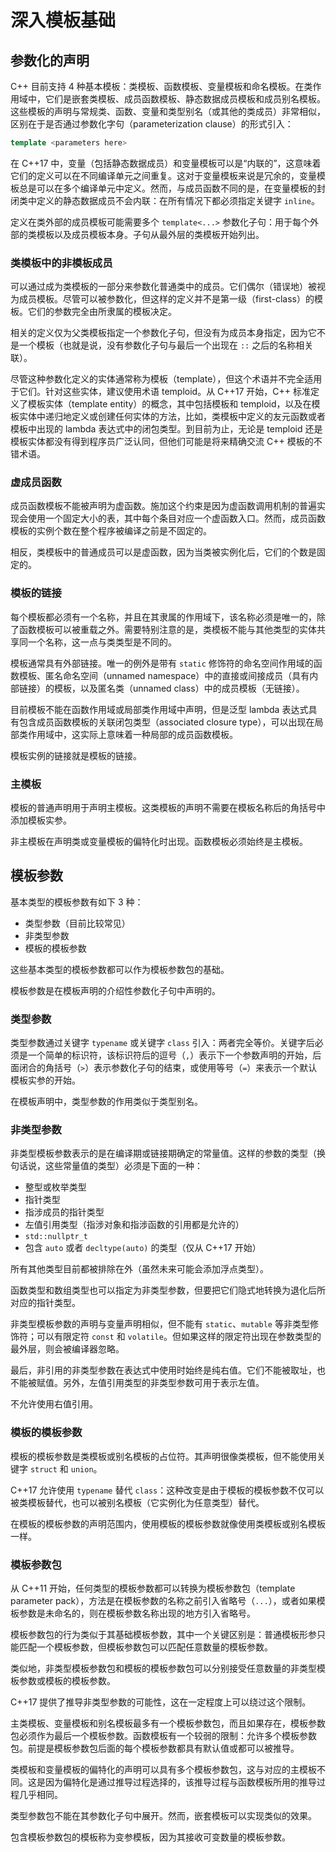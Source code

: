 # 深入模板基础

## 参数化的声明

C++ 目前支持 4 种基本模板：类模板、函数模板、变量模板和命名模板。在类作用域中，它们是嵌套类模板、成员函数模板、静态数据成员模板和成员别名模板。这些模板的声明与常规类、函数、变量和类型别名（或其他的类成员）非常相似，区别在于是否通过参数化字句（parameterization clause）的形式引入：

```c++
template <parameters here>
```

在 C++17 中，变量（包括静态数据成员）和变量模板可以是“内联的”，这意味着它们的定义可以在不同编译单元之间重复。这对于变量模板来说是冗余的，变量模板总是可以在多个编译单元中定义。然而，与成员函数不同的是，在变量模板的封闭类中定义的静态数据成员不会内联：在所有情况下都必须指定关键字 `inline`。

定义在类外部的成员模板可能需要多个 `template<...>` 参数化子句：用于每个外部的类模板以及成员模板本身。子句从最外层的类模板开始列出。

### 类模板中的非模板成员

可以通过成为类模板的一部分来参数化普通类中的成员。它们偶尔（错误地）被视为成员模板。尽管可以被参数化，但这样的定义并不是第一级（first-class）的模板。它们的参数完全由所隶属的模板决定。

相关的定义仅为父类模板指定一个参数化子句，但没有为成员本身指定，因为它不是一个模板（也就是说，没有参数化子句与最后一个出现在 `::` 之后的名称相关联）。

尽管这种参数化定义的实体通常称为模板（template），但这个术语并不完全适用于它们。针对这些实体，建议使用术语 temploid。从 C++17 开始，C++ 标准定义了模板实体（template entity）的概念，其中包括模板和 temploid，以及在模板实体中递归地定义或创建任何实体的方法，比如，类模板中定义的友元函数或者模板中出现的 lambda 表达式中的闭包类型。到目前为止，无论是 temploid 还是模板实体都没有得到程序员广泛认同，但他们可能是将来精确交流 C++ 模板的不错术语。

### 虚成员函数

成员函数模板不能被声明为虚函数。施加这个约束是因为虚函数调用机制的普遍实现会使用一个固定大小的表，其中每个条目对应一个虚函数入口。然而，成员函数模板的实例个数在整个程序被编译之前是不固定的。

相反，类模板中的普通成员可以是虚函数，因为当类被实例化后，它们的个数是固定的。

### 模板的链接

每个模板都必须有一个名称，并且在其隶属的作用域下，该名称必须是唯一的，除了函数模板可以被重载之外。需要特别注意的是，类模板不能与其他类型的实体共享同一个名称，这一点与类类型是不同的。

模板通常具有外部链接。唯一的例外是带有 `static` 修饰符的命名空间作用域的函数模板、匿名命名空间（unnamed namespace）中的直接或间接成员（具有内部链接）的模板，以及匿名类（unnamed class）中的成员模板（无链接）。

目前模板不能在函数作用域或局部类作用域中声明，但是泛型 lambda 表达式具有包含成员函数模板的关联闭包类型（associated closure type），可以出现在局部类作用域中，这实际上意味着一种局部的成员函数模板。

模板实例的链接就是模板的链接。

### 主模板

模板的普通声明用于声明主模板。这类模板的声明不需要在模板名称后的角括号中添加模板实参。

非主模板在声明类或变量模板的偏特化时出现。函数模板必须始终是主模板。

## 模板参数

基本类型的模板参数有如下 3 种：

- 类型参数（目前比较常见）
- 非类型参数
- 模板的模板参数

这些基本类型的模板参数都可以作为模板参数包的基础。

模板参数是在模板声明的介绍性参数化子句中声明的。

### 类型参数

类型参数通过关键字 `typename` 或关键字 `class` 引入：两者完全等价。关键字后必须是一个简单的标识符，该标识符后的逗号（`,`）表示下一个参数声明的开始，后面闭合的角括号（`>`）表示参数化子句的结束，或使用等号（`=`）来表示一个默认模板实参的开始。

在模板声明中，类型参数的作用类似于类型别名。

### 非类型参数

非类型模板参数表示的是在编译期或链接期确定的常量值。这样的参数的类型（换句话说，这些常量值的类型）必须是下面的一种：

- 整型或枚举类型
- 指针类型
- 指涉成员的指针类型
- 左值引用类型（指涉对象和指涉函数的引用都是允许的）
- `std::nullptr_t`
- 包含 `auto` 或者 `decltype(auto)` 的类型（仅从 C++17 开始）

所有其他类型目前都被排除在外（虽然未来可能会添加浮点类型）。

函数类型和数组类型也可以指定为非类型参数，但要把它们隐式地转换为退化后所对应的指针类型。

非类型模板参数的声明与变量声明相似，但不能有 `static`、`mutable` 等非类型修饰符；可以有限定符 `const` 和 `volatile`。但如果这样的限定符出现在参数类型的最外层，则会被编译器忽略。

最后，非引用的非类型参数在表达式中使用时始终是纯右值。它们不能被取址，也不能被赋值。另外，左值引用类型的非类型参数可用于表示左值。

不允许使用右值引用。

### 模板的模板参数

模板的模板参数是类模板或别名模板的占位符。其声明很像类模板，但不能使用关键字 `struct` 和 `union`。

C++17 允许使用 `typename` 替代 `class`：这种改变是由于模板的模板参数不仅可以被类模板替代，也可以被别名模板（它实例化为任意类型）替代。

在模板的模板参数的声明范围内，使用模板的模板参数就像使用类模板或别名模板一样。

### 模板参数包

从 C++11 开始，任何类型的模板参数都可以转换为模板参数包（template parameter pack），方法是在模板参数的名称之前引入省略号（`...`），或者如果模板参数是未命名的，则在模板参数名称出现的地方引入省略号。

模板参数包的行为类似于其基础模板参数，其中一个关键区别是：普通模板形参只能匹配一个模板参数，但模板参数包可以匹配任意数量的模板参数。

类似地，非类型模板参数包和模板的模板参数包可以分别接受任意数量的非类型模板参数或模板的模板参数。

C++17 提供了推导非类型参数的可能性，这在一定程度上可以绕过这个限制。

主类模板、变量模板和别名模板最多有一个模板参数包，而且如果存在，模板参数包必须作为最后一个模板参数。函数模板有一个较弱的限制：允许多个模板参数包。前提是模板参数包后面的每个模板参数都具有默认值或都可以被推导。

类模板和变量模板的偏特化的声明可以具有多个模板参数包，这与对应的主模板不同。这是因为偏特化是通过推导过程选择的，该推导过程与函数模板所用的推导过程几乎相同。

类型参数包不能在其参数化子句中展开。然而，嵌套模板可以实现类似的效果。

包含模板参数包的模板称为变参模板，因为其接收可变数量的模板参数。
